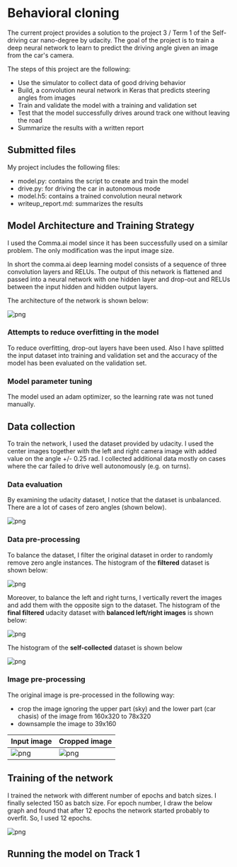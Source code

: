 # Behavioral cloning

The current project provides a solution to the project 3 / Term 1 of the Self-driving car nano-degree by udacity.
The goal of the project is to train a deep neural network to learn to predict the driving angle given an image from the car's camera.

The steps of this project are the following:

- Use the simulator to collect data of good driving behavior
- Build, a convolution neural network in Keras that predicts steering angles from images
- Train and validate the model with a training and validation set
- Test that the model successfully drives around track one without leaving the road
- Summarize the results with a written report

## Submitted files

My project includes the following files:

- model.py: contains the script to create and train the model
- drive.py: for driving the car in autonomous mode
- model.h5: contains a trained convolution neural network
- writeup_report.md: summarizes the results

## Model Architecture and Training Strategy

I used the Comma.ai model since it has been successfully used on a similar problem. The only modification was the input image size.

In short the comma.ai deep learning model consists of a sequence of three convolution layers and RELUs. The output of this network is flattened and passed into a neural network with one hidden layer and drop-out and RELUs between the input hidden and hidden output layers.

The architecture of the network is shown below:

![png](images/model.png)

### Attempts to reduce overfitting in the model

To reduce overfitting, drop-out layers have been used. Also I have splitted the input dataset into training and validation set and the accuracy of the model has been evaluated on the validation set.

### Model parameter tuning

The model used an adam optimizer, so the learning rate was not tuned manually.

## Data collection

To train the network, I used the dataset provided by udacity. I used the center images together with the left and right camera image with added value on the angle +/- 0.25 rad. I collected additional data mostly on cases where the car failed to drive well autonomously (e.g. on turns). 


### Data evaluation

By examining the udacity dataset, I notice that the dataset is unbalanced. There are a lot of cases of zero angles (shown below).

![png](images/histogram_original.png)

### Data pre-processing

To balance the dataset, I filter the original dataset in order to randomly remove zero angle instances. 
The histogram of the **filtered** dataset is shown below: 

![png](images/histogram_filtered.png)

Moreover, to balance the left and right turns, I vertically revert the images and add them with the opposite sign to the dataset. 
The histogram of the **final filtered** udacity dataset with **balanced left/right images** is shown below: 

![png](images/histogram_left_right.png)

The histogram of the **self-collected** dataset is shown below

![png](images/histogram_self_collected.png)

### Image pre-processing

The original image is pre-processed in the following way:

- crop the image ignoring the upper part (sky) and the lower part (car chasis) of the image from 160x320 to 78x320
- downsample the image to 39x160

| Input image | Cropped image |
|---|---|
| ![png](images/example_input.png) | ![png](images/example_cropped.png) | 

## Training of the network

I trained the network with different number of epochs and batch sizes.
I finally selected 150 as batch size. 
For epoch number, I draw the below graph and found that after 12 epochs the network started probably to overfit. So, I used 12 epochs.

![png](images/mean_squared_error.png)

## Running the model on Track 1

